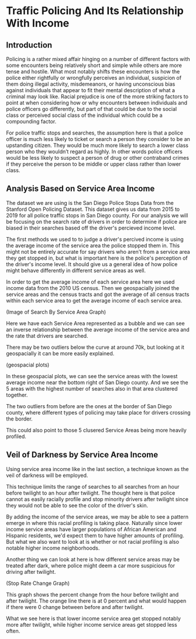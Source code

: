 # Traffic Policing And Its Relationship With Income

## Introduction

Policing is a rather mixed affair hinging on a number of different factors with some encounters being relatively short and simple while others are more tense and hostile. What most notably shifts these encounters is how the police either rightfully or wrongfully perceives an individual, suspicion of them doing illegal activity, misdemeanors, or having unconscious bias against individuals that appear to fit their mental description of what a criminal may look like. Racial prejudice is one of the more striking factors to point at when considering how or why encounters between individuals and police officers go differently, but part of that could be due to the social class or perceived social class of the individual which could be a compounding factor.

For police traffic stops and searches, the assumption here is that a police officer is much less likely to ticket or search a person they consider to be an upstanding citizen. They would be much more likely to search a lower class person who they wouldn’t regard as highly. In other words police officers would be less likely to suspect a person of drug or other contraband crimes if they perceive the person to be middle or upper class rather than lower class.

## Analysis Based on Service Area Income

The dataset we are using is the San Diego Police Stops Data from the Stanford Open Policing Dataset. This dataset gives us data from 2015 to 2019 for all police traffic stops in San Diego county. For our analysis we will be focusing on the search rate of drivers in order to determine if police are biased in their searches based off the driver's percieved income level.

The first methods we used to to judge a driver's percived income is using the average income of the service area the police stopped them in. This might not be entirely accurate for say drivers who aren't from a service area they get stopped in, but what is important here is the police's perception of the driver's income level. It should give us a general idea of how police might behave differently in different service areas as well.

In order to get the average income of each service area here we used income data from the 2010 US census. Then we geospacially joined the service areas and the census tracts and got the average of all census tracts within each service area to get the average income of each service area.

(Image of Search By Service Area Graph)

Here we have each Service Area represented as a bubble and we can see an inverse relationship between the average income of the service area and the rate that drivers are searched. 

There may be two outliers below the curve at around 70k, but looking at it geospacially it can be more easily explained.

(geospacial plots)

In these geospacial plots, we can see the service areas with the lowest average income near the bottom right of San Diego county. And we see the 5 areas with the highest number of searches also in that area clustered together. 

The two outliers from before are the ones at the border of San Diego county, where different types of policing may take place for drivers crossing the border.

This could also point to those 5 clusered Service Areas being more heavily profiled.

## Veil of Darkness by Service Area Income

Using service area income like in the last section, a technique known as the veil of darkness will be employed.

This technique limits the range of searches to all searches from an hour before twilight to an hour after twilight. The thought here is that police cannot as easily racially profile and stop minority drivers after twilight since they would not be able to see the color of the driver's skin. 

By adding the income of the service areas, we may be able to see a pattern emerge in where this racial profiling is taking place. Naturally since lower income service areas have larger populations of African American and Hispanic residents, we'd expect them to have higher amounts of profiling. But what we also want to look at is whether or not racial profiling is also notable higher income neighborhoods.

Another thing we can look at here is how different service areas may be treated after dark, where police might deem a car more suspicious for driving after twilight.

(Stop Rate Change Graph)

This graph shows the percent change from the hour before twilight and after twilight. The orange line there is at 0 percent and what would happen if there were 0 change between before and after twilight.

What we see here is that lower income service area get stopped notably more after twilight, while higher income service areas get stopped less often.

